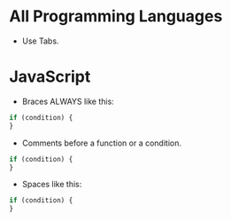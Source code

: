 # All Programming Languages

- Use Tabs.

# JavaScript

- Braces ALWAYS like this:

```JavaScript
if (condition) {
}
```

- Comments before a function or a condition.

```JavaScript
if (condition) {
}
```

- Spaces like this:

```JavaScript
if (condition) {
}
```
